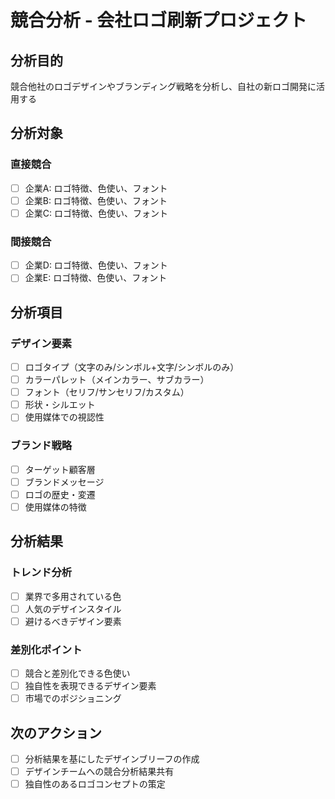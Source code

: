 # 競合分析 - 会社ロゴ刷新プロジェクト

## 分析目的
競合他社のロゴデザインやブランディング戦略を分析し、自社の新ロゴ開発に活用する

## 分析対象
### 直接競合
- [ ] 企業A: ロゴ特徴、色使い、フォント
- [ ] 企業B: ロゴ特徴、色使い、フォント
- [ ] 企業C: ロゴ特徴、色使い、フォント

### 間接競合
- [ ] 企業D: ロゴ特徴、色使い、フォント
- [ ] 企業E: ロゴ特徴、色使い、フォント

## 分析項目
### デザイン要素
- [ ] ロゴタイプ（文字のみ/シンボル+文字/シンボルのみ）
- [ ] カラーパレット（メインカラー、サブカラー）
- [ ] フォント（セリフ/サンセリフ/カスタム）
- [ ] 形状・シルエット
- [ ] 使用媒体での視認性

### ブランド戦略
- [ ] ターゲット顧客層
- [ ] ブランドメッセージ
- [ ] ロゴの歴史・変遷
- [ ] 使用媒体の特徴

## 分析結果
### トレンド分析
- [ ] 業界で多用されている色
- [ ] 人気のデザインスタイル
- [ ] 避けるべきデザイン要素

### 差別化ポイント
- [ ] 競合と差別化できる色使い
- [ ] 独自性を表現できるデザイン要素
- [ ] 市場でのポジショニング

## 次のアクション
- [ ] 分析結果を基にしたデザインブリーフの作成
- [ ] デザインチームへの競合分析結果共有
- [ ] 独自性のあるロゴコンセプトの策定